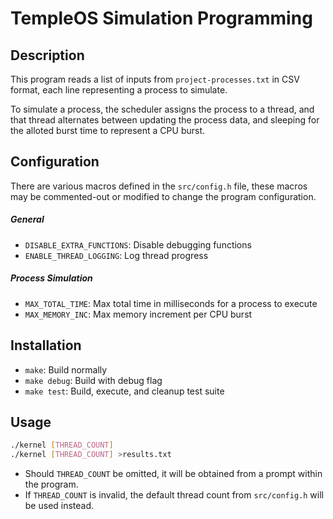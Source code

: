 # TempleOS Simulation Programming

## Description

This program reads a list of inputs from `project-processes.txt` in
CSV format, each line representing a process to simulate.

To simulate a process, the scheduler assigns the process to a thread,
and that thread alternates between updating the process data, and
sleeping for the alloted burst time to represent a CPU burst.

## Configuration

There are various macros defined in the `src/config.h` file, these
macros may be commented-out or modified to change the program
configuration.

##### General
- `DISABLE_EXTRA_FUNCTIONS`: Disable debugging functions
- `ENABLE_THREAD_LOGGING`: Log thread progress

##### Process Simulation
- `MAX_TOTAL_TIME`: Max total time in milliseconds for a process to execute
- `MAX_MEMORY_INC`: Max memory increment per CPU burst

## Installation

- `make`: Build normally
- `make debug`: Build with debug flag
- `make test`: Build, execute, and cleanup test suite

## Usage

```bash
./kernel [THREAD_COUNT]
./kernel [THREAD_COUNT] >results.txt
```

- Should `THREAD_COUNT` be omitted, it will be obtained from a prompt
  within the program.
- If `THREAD_COUNT` is invalid, the default thread count from
  `src/config.h` will be used instead.
